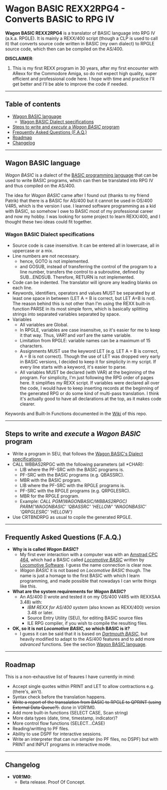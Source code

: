 # Wagon BASIC REXX2RPG4 - Converts BASIC to RPG IV

**Wagon BASIC REXX2RPG4** is a translator of BASIC language into RPG IV (a.k.a. RPGLE). It is mainly a REXX/400 script (though a CLP is used to call it) that converts source code written in BASIC (my own dialect) to RPGLE source code, which then can be compiled on the AS/400.

**DISCLAIMER**:

1. This is my first REXX program in 30 years, after my first encounter with ARexx for the Commodore Amiga, so do not expect high quality, super efficient and professional code here. I hope with time and practice I'll get better and I'll be able to improve the code if needed.

---

## Table of contents

- [Wagon BASIC language](#wagon-basic-language)
  - [Wagon BASIC Dialect specifications](#wagon-basic-dialect-specifications)
- [Steps to write and *execute* a *Wagon BASIC* program](#steps-to-write-and-execute-a-wagon-basic-program)
- [Frequently Asked Questions (F.A.Q.)](#frequently-asked-questions-faq)
- [Roadmap](#roadmap)
- [Changelog](#changelog)

---

## Wagon BASIC language

*Wagon BASIC* is a dialect of the [BASIC programming language](https://en.wikipedia.org/wiki/BASIC) that  can be used to write BASIC programs, which can then be translated into RPG IV and thus compiled on the AS/400.

The idea for *Wagon BASIC* came after I found out (thanks to my friend Patrik) that there is a BASIC for AS/400 but it cannot be used in OS/400 V4R5, which is the version I use. I learned software programming as a kid with BASIC, so somehow I owe to BASIC most of my professional career and now my hobby. I was looking for some project to learn REXX/400, and I thought these two ideas could fit together.

### Wagon BASIC Dialect specifications

- Source code is case insensitive. It can be entered all in lowercase, all in uppercase or a mix.
- Line numbers are not necessary.
  - hence, GOTO is not implemented.
  - and GOSUB, instead of transferring the control of the program to a line number, transfers the control to a subroutine, defined by SUB...ENDSUB. Therefore, RETURN is not implemented.
- Code can be indented. The translator will ignore any leading blanks on each line.
- Keywords, identifiers, operators and values MUST be separated by at least one space in between (LET A = B is correct, but LET A=B is not). The reason behind this is not other than I'm using the REXX built-in function PARSE in its most simple form, which is basically splitting strings into separated variables separated by space.
- Variables
  - All variables are Global.
  - In RPGLE, variables are case insensitve, so it's easier for me to keep it that way. Thus, *VAR1* and *var1* are the same variable.
  - Limitation from RPGLE: variable names can be a maximum of 15 characters.
  - Assignments MUST use the keyword LET (e.g. LET A = B is correct, A = B is not correct). Though the use of LET was dropped very early in BASIC versions, I decided to keep it for simplicity in my script. If every line starts with a keyword, it's easier to parse.
  - All variables MUST be declared (with VAR) at the beginning of the program. For simplicity, I'm just following the RPG order of pages here. It simplifies my REXX script. If variables were declared all over the code, I would have to keep inserting records at the beginning of the generated RPG or do some kind of multi-pass translation. I think it's actually good to have all declarations at the top, as it makes code clearer.

Keywords and Built-In Functions documented in the [Wiki](https://github.com/dasta400/wagonBASIC/wiki) of this repo.

---

## Steps to write and *execute* a *Wagon BASIC* program

- Write a program in SEU, that follows the [Wagon BASIC's Dialect specifications](#wagon-basic-dialect-specifications).
- CALL WBBAS2RPGC with the following parameters (all *CHAR):
  - LIB where the PF-SRC with the BASIC programs is.
  - PF-SRC with the BASIC programs (e.g. QBASSRC).
  - MBR with the BASIC program.
  - LIB where the PF-SRC with the RPGLE programs is.
  - PF-SRC with the RPGLE programs (e.g. QRPGLESRC).
  - MBR for the RPGLE program.
  - Example: *CALL PGM(WAGONBASIC/WBBAS2RPGC) PARM('WAGONBASIC' 'QBASSRC' 'HELLOW' 'WAGONBASIC' 'QRPGLESRC' 'HELLOW')*
- Use CRTBNDRPG as usual to copile the generated RPGLE.

---

## Frequently Asked Questions (F.A.Q.)

- **Why is is called *Wagon BASIC*?**
  - My first ever interaction with a computer was with an [Amstrad CPC 464](https://en.wikipedia.org/wiki/Amstrad_CPC), which had a BASIC called *[Locomotive BASIC](https://en.wikipedia.org/wiki/Locomotive_BASIC)* written by [Locomotive Software](https://en.wikipedia.org/wiki/Locomotive_Software). I guess the name connection is clear now.
  - *Wagon BASIC* it is not based on *Locomotive BASIC* though. The name is just a homage to the first BASIC with which I learn programming, and made possible that nowadays I can write things like this.
- **What are the system requirements for *Wagon BASIC*?**
  - An AS/400 (I wrote and tested it on my OS/400 V4R5 with REXXSAA 3.48) with:
    - *IBM REXX for AS/400 system* (also known as REXX/400) version 3.48 or later.
    - Source Entry Utility (SEU), for editing BASIC source files
    - ILE RPG compiler, if you wish to compile the resulting files.
- **OK, so it is not *Locomotive BASIC*, so which BASIC is it?**
  - I guess it can be said that it is based on *[Dartmouth BASIC](https://en.wikipedia.org/wiki/Dartmouth_BASIC)*, but heavily modified to adapt to the AS/400 features and to add more *advanced* functions. See the section [Wagon BASIC language](#WagonBASIClanguage).

---

## Roadmap

This is a non-exhaustive list of feaures I have currently in mind:

- Accept single quotes within PRINT and LET to allow contractions e.g. (there's, ain't).
- Syntax check before the translation happens.
- ~~Write a report of the transalation from BASIC to RPGLE to QPRINT (using External Data Queue?).~~ done in V0R1M0.
- Add more built-in functions (SELECT CASE, Scan string)
- More data types (date, time, timestamp, indicator)?
- More control flow functions (SELECT...CASE)
- Reading/writting to PF files.
- Ability to use DSPF for interactive sessions.
- Write an interpreter that can run simpler (no PF files, no DSPF) but with PRINT and INPUT programs in interactive mode.

---

## Changelog

- **V0R1M0**:
  - Beta release. Proof Of Concept.
